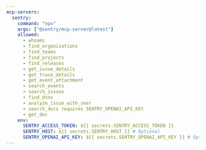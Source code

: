 ```yaml
---
mcp-servers:
  sentry:
    command: "npx"
    args: ["@sentry/mcp-server@latest"]
    allowed:
      - whoami
      - find_organizations
      - find_teams
      - find_projects
      - find_releases
      - get_issue_details
      - get_trace_details
      - get_event_attachment
      - search_events
      - search_issues
      - find_dsns
      - analyze_issue_with_seer
      - search_docs requires SENTRY_OPENAI_API_KEY
      - get_doc
    env:
      SENTRY_ACCESS_TOKEN: ${{ secrets.SENTRY_ACCESS_TOKEN }}
      SENTRY_HOST: ${{ secrets.SENTRY_HOST }} # Optional
      SENTRY_OPENAI_API_KEY: ${{ secrets.SENTRY_OPENAI_API_KEY }} # Optional
---
```


<!-- 

https://github.com/getsentry/sentry-mcp 

To utilize the stdio transport, you'll need to create an User Auth Token in Sentry with the necessary scopes. As of writing this is:

```
org:read
project:read
project:write
team:read
team:write
event:write
```
-->
